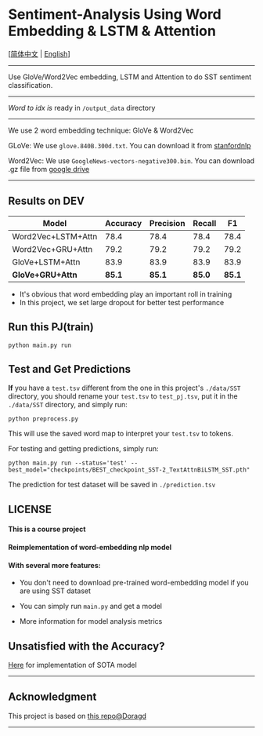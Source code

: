 # Sentiment-Analysis Using Word Embedding & LSTM & Attention

[[简体中文](README_zh.md) | [English](README.md)]

---

Use GloVe/Word2Vec embedding, LSTM and Attention to do SST sentiment classification.

---

*Word to idx is* ready in ```/output_data``` directory

---

We use 2 word embedding technique: GloVe & Word2Vec

GLoVe: We use ```glove.840B.300d.txt```. You can download it from [stanfordnlp](https://github.com/stanfordnlp/GloVe)

Word2Vec: We use ```GoogleNews-vectors-negative300.bin```. You can download .gz file from [google drive](https://drive.google.com/file/d/0B7XkCwpI5KDYNlNUTTlSS21pQmM/edit?usp=sharing)

---

## Results on DEV

 Model              | Accuracy | Precision	| Recall | F1 |
 -----------------  | -----  |----- |----- |----- |
Word2Vec+LSTM+Attn  | 78.4 | 78.4 | 78.4 | 78.4 |
Word2Vec+GRU+Attn   | 79.2 | 79.2 | 79.2 | 79.2 |
GloVe+LSTM+Attn    	| 83.9 | 83.9 | 83.9 | 83.9 |
**GloVe+GRU+Attn**  | **85.1** | **85.1** | **85.0** | **85.1** |

* It's obvious that word embedding play an important roll in training
* In this project, we set large dropout for better test performance

## Run this PJ(train)

```
python main.py run
```

## Test and Get Predictions

**If** you have a ```test.tsv``` different from the one in this project's ```./data/SST``` directory, 
you should rename your ```test.tsv``` to ```test_pj.tsv```,
put it in the ```./data/SST``` directory,
and simply run:

```
python preprocess.py
```

This will use the saved word map to interpret your ```test.tsv``` to tokens.

For testing and getting predictions, simply run:
```
python main.py run --status='test' --best_model="checkpoints/BEST_checkpoint_SST-2_TextAttnBiLSTM_SST.pth"
```
The prediction for test dataset will be saved in ```./prediction.tsv```

## LICENSE
#### This is a course project
#### Reimplementation of word-embedding nlp model
#### With several more features:
* You don't need to download pre-trained word-embedding model
  if you are using SST dataset
  
* You can simply run ```main.py``` and get a model
  
* More information for model analysis metrics

## Unsatisfied with the Accuracy?

[Here](https://github.com/ojipadeson/NLP-SST-AdvanceBert) for implementation of SOTA model

---

## Acknowledgment

This project is based on [this repo@Doragd](https://github.com/Doragd/Text-Classification-PyTorch)

---